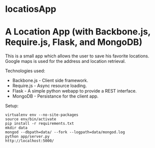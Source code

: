 locatiosApp
===========
# A Location App (with Backbone.js, Require.js, Flask, and MongoDB)

This is a small app which allows the user to save his favorite locations.
Google maps is used for the address and location retrieval.

Technologies used:

* Backbone.js - Client side framework.
* Require.js - Async resource loading.
* Flask - A simple python webapp to provide a REST interface.
* MongoDB - Persistance for the client app.

Setup:

    virtualenv env --no-site-packages
    source env/bin/activate
    pip install -r requirements.txt
    mkdir data
    mongod --dbpath=data/ --fork --logpath=data/mongod.log
    python app/server.py
    http://localhost:5000/
